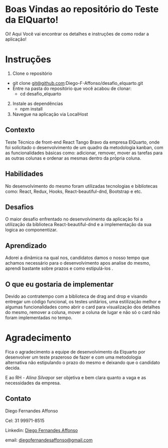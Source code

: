 # Boas Vindas ao repositório do Teste da ElQuarto!

Oi! Aqui Você vai encontrar os detalhes e instruções de como rodar a aplicação!

# Instruções

1.  Clone o repositório

- git clone git@github.com:Diego-F-Affonso/desafio_elquarto.git
- Entre na pasta do repositório que você acabou de clonar:
  - cd desafio_elquarto

2.  Instale as dependências
    - npm install
3.  Navegue na aplicação via LocalHost

## Contexto

Teste Técnico de front-end React Tango Bravo da empresa ElQuarto, onde foi solicitado o desenvolvimento de um quadro da metodologia kanban, com as funcionalidades básicas como: adicionar, remover, mover as tarefas para as outras colunas e ordenar as mesmas dentro da própria coluna.

## Habilidades

No desenvolvimento do mesmo foram utilizadas tecnologias e bibliotecas como: React, Redux, Hooks, React-beautiful-dnd, Bootstrap e etc.

## Desafios

O maior desafio enfrentado no desenvolvimento da aplicação foi a utilização da biblioteca React-beautiful-dnd e a implementação da sua logica ao componentizar.

## Aprendizado

Adorei a dinâmica na qual nos, candidatos damos o nosso tempo que achamos necessário para o desenvolvimento apos analise do mesmo, aprendi bastante sobre prazos e como estipulá-los .

## O que eu gostaria de implementar

Devido ao contratempo com a biblioteca de drag and drop e visando entregar um código funcional, os testes unitários, uma estilização melhor e algumas funcionalidades como abrir o card para visualização dos detalhes do mesmo, remover a coluna, mover a coluna de lugar e não só o card não foram implementadas no tempo.

# Agradecimento

Fica o agradecimento a equipe de desenvolvimento da Elquarto por desenvolver um teste prazeroso de fazer e com uma metodologia alternativa não estipulando o prazo do mesmo e deixando que o candidato decida.

E ao RH - *Alina Silva*por ser objetiva e bem clara quanto a vaga e as necessidades da empresa.

## Contato

Diego Fernandes Affonso

Cel: 31 99971-8515

Linkedin: [Diego Fernandes Affonso](https://www.linkedin.com/in/diegofernandesaffonso/)

email: diegofernandesaffonso@gmail.com
